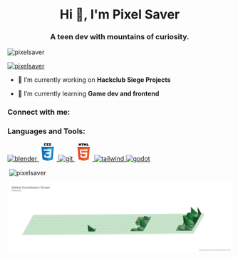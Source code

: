 <h1 align="center">Hi 👋, I'm Pixel Saver</h1>
<h3 align="center">A teen dev with mountains of curiosity.</h3>

<p align="left"> <img src="https://komarev.com/ghpvc/?username=pixelsaver&label=Profile%20views&color=0e75b6&style=flat" alt="pixelsaver" /> </p>

<p align="left"> <a href="https://github.com/ryo-ma/github-profile-trophy"><img src="https://github-profile-trophy.vercel.app/?username=pixelsaver" alt="pixelsaver" /></a> </p>

- 🔭 I’m currently working on **Hackclub Siege Projects**

- 🌱 I’m currently learning **Game dev and frontend**

<h3 align="left">Connect with me:</h3>
<p align="left">
</p>

<h3 align="left">Languages and Tools:</h3>
<p align="left"> 
  <a href="https://www.blender.org/" target="_blank" rel="noreferrer"> <img src="https://download.blender.org/branding/community/blender_community_badge_white.svg" alt="blender" width="40" height="40"/> </a> 
  <a href="https://www.w3schools.com/css/" target="_blank" rel="noreferrer"> <img src="https://raw.githubusercontent.com/devicons/devicon/master/icons/css3/css3-original-wordmark.svg" alt="css3" width="40" height="40"/> </a> 
  <a href="https://git-scm.com/" target="_blank" rel="noreferrer"> <img src="https://www.vectorlogo.zone/logos/git-scm/git-scm-icon.svg" alt="git" width="40" height="40"/> </a> 
  <a href="https://www.w3.org/html/" target="_blank" rel="noreferrer"> <img src="https://raw.githubusercontent.com/devicons/devicon/master/icons/html5/html5-original-wordmark.svg" alt="html5" width="40" height="40"/> </a> 
  <a href="https://tailwindcss.com/" target="_blank" rel="noreferrer"> <img src="https://www.vectorlogo.zone/logos/tailwindcss/tailwindcss-icon.svg" alt="tailwind" width="40" height="40"/> </a> 
  <a href="https://godotengine.org/" target="_blank" rel="noreferrer"> <img src="https://www.vectorlogo.zone/logos/godotengine/godotengine-icon.svg" alt="godot" width="40" height="40"/> </a> </p>

<p>&nbsp;<img align="center" src="https://github-readme-stats.vercel.app/api?username=pixelsaver&show_icons=true&locale=en" alt="pixelsaver" /></p>


![Contribution Terrain](images/terrain-PixelSaver.svg)
<!--
**PixelSaver/PixelSaver** is a ✨ _special_ ✨ repository because its `README.md` (this file) appears on your GitHub profile.

Here are some ideas to get you started:

- 🔭 I’m currently working on ...
- 🌱 I’m currently learning ...
- 👯 I’m looking to collaborate on ...
- 🤔 I’m looking for help with ...
- 💬 Ask me about ...
- 📫 How to reach me: ...
- 😄 Pronouns: ...
- ⚡ Fun fact: ...

Look into:
* https://github.com/tipsy/profile-summary-for-github
* https://github.com/haidang666/awesome-tool-for-readme-profile
* https://github.com/satyawikananda/cardivo
* https://github.com/jstrieb/github-stats
* https://github.com/anmol098/waka-readme-stats
* https://github.com/athul/waka-readme
* https://github.com/gleich/profile_stack
* https://github.com/lowlighter/metrics
* https://github.com/Ileriayo/markdown-badges
* https://www.iconfinder.com
* https://shields.io
* https://devicon.dev
* https://rahuldkjain.github.io/gh-profile-readme-generator/
* https://github.com/rishavanand/github-profilinator
* https://github.com/DenverCoder1/readme-typing-svg
* `![counter](https://[YourEndpoint].m.pipedream.net)`

-->
